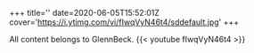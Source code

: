 +++
title=''
date=2020-06-05T15:52:01Z
cover='https://i.ytimg.com/vi/fIwqVyN46t4/sddefault.jpg'
+++

All content belongs to GlennBeck.
{{< youtube fIwqVyN46t4 >}}
